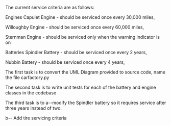 
The current service criteria are as follows:

Engines
Capulet Engine - should be serviced once every 30,000 miles, 

Willoughby Engine - should be serviced once every 60,000 miles, 

Sternman Engine - should be serviced only when the warning indicator is on

Batteries
Spindler Battery - should be serviced once every 2 years, 

Nubbin Battery - should be serviced once every 4 years, 


The first task is to convert the UML Diagram provided to source code, name the file carfactory.py


The second  task is to write unit tests for each of the battery and engine classes in the codebase 

The third task is to a--modify the Spindler battery so it requires service after three years instead of two.

b-- Add tire servicing criteria

